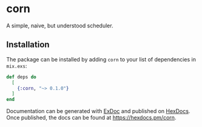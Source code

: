 # corn

A simple, naive, but understood scheduler.

## Installation

The package can be installed by adding `corn` to your list of dependencies in `mix.exs`:

```elixir
def deps do
  [
    {:corn, "~> 0.1.0"}
  ]
end
```

Documentation can be generated with [ExDoc](https://github.com/elixir-lang/ex_doc)
and published on [HexDocs](https://hexdocs.pm). Once published, the docs can
be found at <https://hexdocs.pm/corn>.
